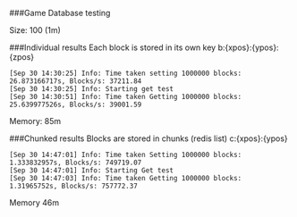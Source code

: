 ###Game Database testing

Size: 100 (1m)

###Individual results
Each block is stored in its own key
b:{xpos}:{ypos}:{zpos}

    [Sep 30 14:30:25] Info: Time taken setting 1000000 blocks: 26.873166717s, Blocks/s: 37211.84
    [Sep 30 14:30:25] Info: Starting get test
    [Sep 30 14:30:51] Info: Time taken Getting 1000000 blocks: 25.639977526s, Blocks/s: 39001.59

Memory: 85m

###Chunked results
Blocks are stored in chunks (redis list)
c:{xpos}:{ypos}

    [Sep 30 14:47:01] Info: Time taken Setting 1000000 blocks: 1.333832957s, Blocks/s: 749719.07
    [Sep 30 14:47:01] Info: Starting Get test
    [Sep 30 14:47:03] Info: Time taken Getting 1000000 blocks: 1.31965752s, Blocks/s: 757772.37

Memory 46m